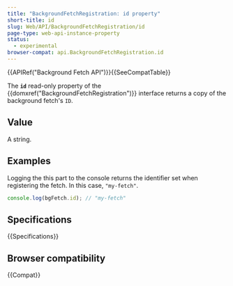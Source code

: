 ```yaml
---
title: "BackgroundFetchRegistration: id property"
short-title: id
slug: Web/API/BackgroundFetchRegistration/id
page-type: web-api-instance-property
status:
  - experimental
browser-compat: api.BackgroundFetchRegistration.id
---
```


{{APIRef("Background Fetch API")}}{{SeeCompatTable}}

The **`id`** read-only property of the {{domxref("BackgroundFetchRegistration")}} interface returns a copy of the background fetch's `ID`.

## Value

A string.

## Examples

Logging the this part to the console returns the identifier set when registering the fetch. In this case, `"my-fetch"`.

```js
console.log(bgFetch.id); // "my-fetch"
```

## Specifications

{{Specifications}}

## Browser compatibility

{{Compat}}
